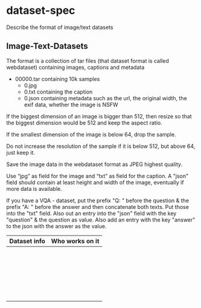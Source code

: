 # dataset-spec
Describe the format of image/text datasets

## Image-Text-Datasets

The format is a collection of tar files (that dataset format is called webdataset) containing images, captions and metadata

* 00000.tar containing 10k samples
  * 0.jpg
  * 0.txt containing the caption
  * 0.json containing metadata such as the url, the original width, the exif data, whether the image is NSFW


If the biggest dimension of an image is bigger than 512, then resize so that the biggest dimension would be 512 and keep the aspect ratio.

If the smallest dimension of the image is below 64, drop the sample.

Do not increase the resolution of the sample if it is below 512, but above 64, just keep it.

Save the image data in the webdataset format as JPEG highest quality.

Use “jpg” as field for the image and “txt” as field for the caption.
A "json" field should contain at least height and width of the image, eventually if more data is available.

If you have a VQA - dataset, put the prefix "Q: " before the question & the prefix "A: " before the answer and then concatenate both texts. Put those into the "txt" field.
Also out an entry into the "json" field with the key "question" & the question as value. Also add an entry with the key "answer" to the json with the answer as the value.


|  Dataset info  |  Who works on it  |
|---|---|
|   |   | 
|   |   | 
|   |   | 
|   |   | 
|   |   | 
|   |   | 
|   |   | 
|   |   | 
|   |   | 
|   |   | 
|   |   | 
|   |   | 
|   |   | 
|   |   | 
|   |   | 
|   |   | 
|   |   | 
|   |   | 
|   |   | 
|   |   | 
|   |   | 
|   |   | 
|   |   | 
|   |   | 

